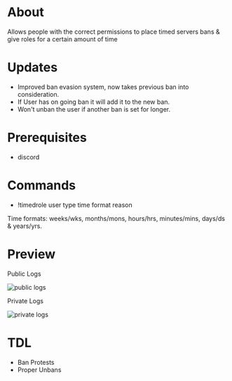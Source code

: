 # About
Allows people with the correct permissions to place timed servers bans &amp; give roles for a certain amount of time

# Updates
- Improved ban evasion system, now takes previous ban into consideration.
- If User has on going ban it will add it to the new ban.
- Won't unban the user if another ban is set for longer.

# Prerequisites
- discord

# Commands
- !timedrole user type time format reason

Time formats: weeks/wks, months/mons, hours/hrs, minutes/mins, days/ds & years/yrs.

# Preview
Public Logs

![public logs](https://i.gyazo.com/2cc23d4dd91979e5672d3448e6a8b3fb.png)

Private Logs

![private logs](https://i.gyazo.com/6f14c25aa27845caa1ab198fe28128d4.png)

# TDL
- Ban Protests
- Proper Unbans

